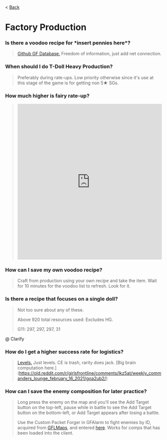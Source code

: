 < [Back](/GFL/mainpage)

# Factory Production

### Is there a voodoo recipe for \*insert pennies here*?

> [Github GF Database.](https://gf-db.github.io/gfdb/index.html) Freedom of information, just add net connection.

### When should I do T-Doll Heavy Production?

> Preferably during rate-ups. Low priority otherwise since it's use at this stage of the game is for getting non 5★ SGs.

### How much higher is fairy rate-up?

> <iframe width="100%" height="500" src="https://docs.google.com/spreadsheets/d/1CSC17pKJ8BDDm9YYNB8pFqT8k0Np_jWDeu_1X-qJ7yI/preview?pli=1" frameborder="0">Redditor u/ConductorBichir's list.</iframe>

### How can I save my own voodoo recipe?

> Craft from production using your own recipe and take the item. Wait for 10 minutes for the voodoo list to refresh. Look for it.

### Is there a recipe that focuses on a single doll?

> Not too sure about any of these.
>
> Above 920 total resources used: Excludes HG.
>
> G11: 297, 297, 297, 31

@ Clarify

### How do I get a higher success rate for logistics?

> [Levels.](https://gfl.matsuda.tips/post/logistics1) Just levels. CE is trash, rarity does jack.  [Big brain computation here.] (https://old.reddit.com/r/girlsfrontline/comments/lkz5at/weekly_commanders_lounge_february_16_2021/goa2ub2/)

### How can I save the enemy composition for later practice?

> Long press the enemy on the map and you'll see the Add Target button on the top-left, pause while in battle to see the Add Target button on the bottom-left, or Add Target appears after losing a battle.
>
> Use the Custom Packet Forger in GFAlarm to fight enemies by ID, acquired from [GFLMaps](https://pengupengupengu.github.io/gflmaps/), and entered [here](https://imgur.com/PjXW14n). Works for comps that has been loaded into the client.